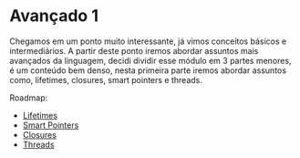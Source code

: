 # Avançado 1

Chegamos em um ponto muito interessante, já vimos conceitos básicos e intermediários.
A partir deste ponto iremos abordar assuntos mais avançados da linguagem, decidi dividir esse módulo em 3 partes menores, é um conteúdo bem denso, nesta primeira parte iremos abordar assuntos como, lifetimes, closures, smart pointers e threads.

Roadmap:

- [Lifetimes](./01-lifetimes.md)
- [Smart Pointers](./02-smart-pointers.md)
- [Closures](./03-closures.md)
- [Threads](./04-threads.md)